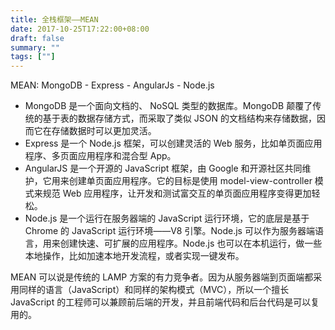 ```yaml
---
title: 全栈框架——MEAN
date: 2017-10-25T17:22:00+08:00
draft: false
summary: ""
tags: [""]
---
```


MEAN: MongoDB - Express - AngularJs - Node.js

+ MongoDB 是一个面向文档的、 NoSQL 类型的数据库。MongoDB 颠覆了传统的基于表的数据存储方式，而采取了类似 JSON 的文档结构来存储数据，因而它在存储数据时可以更加灵活。
+ Express 是一个 Node.js 框架，可以创建灵活的 Web 服务，比如单页面应用程序、多页面应用程序和混合型 App。
+ AngularJS 是一个开源的 JavaScript 框架，由 Google 和开源社区共同维护，它用来创建单页面应用程序。它的目标是使用 model-view-controller 模式来规范 Web 应用程序，让开发和测试富交互的单页面应用程序变得更加轻松。
+ Node.js 是一个运行在服务器端的 JavaScript 运行环境，它的底层是基于 Chrome 的 JavaScript 运行环境——V8 引擎。Node.js 可以作为服务器端语言，用来创建快速、可扩展的应用程序。Node.js 也可以在本机运行，做一些本地操作，比如加速本地开发流程，或者实现一键发布。

MEAN 可以说是传统的 LAMP 方案的有力竞争者。因为从服务器端到页面端都采用同样的语言（JavaScript）和同样的架构模式（MVC），所以一个擅长 JavaScript 的工程师可以兼顾前后端的开发，并且前端代码和后台代码是可以复用的。